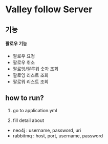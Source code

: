 # Valley follow Server


## 기능  

#### 팔로우 기능

- 팔로우 요청
- 팔로우 취소
- 팔로잉/팔루워 숫자 조회
- 팔로잉 리스트 조회
- 팔로워 리스트 조회


## how to run?

1. go to application.yml 

2. fill detail about
- neo4j : username, password, uri
- rabbitmq : host, port, username, password
